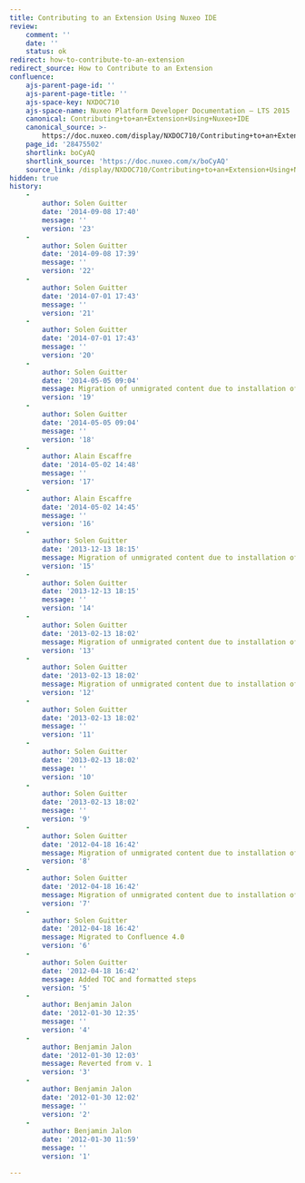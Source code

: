```yaml
---
title: Contributing to an Extension Using Nuxeo IDE
review:
    comment: ''
    date: ''
    status: ok
redirect: how-to-contribute-to-an-extension
redirect_source: How to Contribute to an Extension
confluence:
    ajs-parent-page-id: ''
    ajs-parent-page-title: ''
    ajs-space-key: NXDOC710
    ajs-space-name: Nuxeo Platform Developer Documentation — LTS 2015
    canonical: Contributing+to+an+Extension+Using+Nuxeo+IDE
    canonical_source: >-
        https://doc.nuxeo.com/display/NXDOC710/Contributing+to+an+Extension+Using+Nuxeo+IDE
    page_id: '28475502'
    shortlink: boCyAQ
    shortlink_source: 'https://doc.nuxeo.com/x/boCyAQ'
    source_link: /display/NXDOC710/Contributing+to+an+Extension+Using+Nuxeo+IDE
hidden: true
history:
    -
        author: Solen Guitter
        date: '2014-09-08 17:40'
        message: ''
        version: '23'
    -
        author: Solen Guitter
        date: '2014-09-08 17:39'
        message: ''
        version: '22'
    -
        author: Solen Guitter
        date: '2014-07-01 17:43'
        message: ''
        version: '21'
    -
        author: Solen Guitter
        date: '2014-07-01 17:43'
        message: ''
        version: '20'
    -
        author: Solen Guitter
        date: '2014-05-05 09:04'
        message: Migration of unmigrated content due to installation of a new plugin
        version: '19'
    -
        author: Solen Guitter
        date: '2014-05-05 09:04'
        message: ''
        version: '18'
    -
        author: Alain Escaffre
        date: '2014-05-02 14:48'
        message: ''
        version: '17'
    -
        author: Alain Escaffre
        date: '2014-05-02 14:45'
        message: ''
        version: '16'
    -
        author: Solen Guitter
        date: '2013-12-13 18:15'
        message: Migration of unmigrated content due to installation of a new plugin
        version: '15'
    -
        author: Solen Guitter
        date: '2013-12-13 18:15'
        message: ''
        version: '14'
    -
        author: Solen Guitter
        date: '2013-02-13 18:02'
        message: Migration of unmigrated content due to installation of a new plugin
        version: '13'
    -
        author: Solen Guitter
        date: '2013-02-13 18:02'
        message: Migration of unmigrated content due to installation of a new plugin
        version: '12'
    -
        author: Solen Guitter
        date: '2013-02-13 18:02'
        message: ''
        version: '11'
    -
        author: Solen Guitter
        date: '2013-02-13 18:02'
        message: ''
        version: '10'
    -
        author: Solen Guitter
        date: '2013-02-13 18:02'
        message: ''
        version: '9'
    -
        author: Solen Guitter
        date: '2012-04-18 16:42'
        message: Migration of unmigrated content due to installation of a new plugin
        version: '8'
    -
        author: Solen Guitter
        date: '2012-04-18 16:42'
        message: Migration of unmigrated content due to installation of a new plugin
        version: '7'
    -
        author: Solen Guitter
        date: '2012-04-18 16:42'
        message: Migrated to Confluence 4.0
        version: '6'
    -
        author: Solen Guitter
        date: '2012-04-18 16:42'
        message: Added TOC and formatted steps
        version: '5'
    -
        author: Benjamin Jalon
        date: '2012-01-30 12:35'
        message: ''
        version: '4'
    -
        author: Benjamin Jalon
        date: '2012-01-30 12:03'
        message: Reverted from v. 1
        version: '3'
    -
        author: Benjamin Jalon
        date: '2012-01-30 12:02'
        message: ''
        version: '2'
    -
        author: Benjamin Jalon
        date: '2012-01-30 11:59'
        message: ''
        version: '1'

---
```

